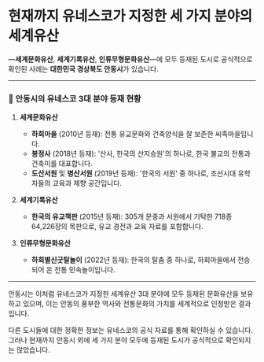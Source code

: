 # 현재까지 유네스코가 지정한 세 가지 분야의 세계유산
—**세계문화유산**, **세계기록유산**, **인류무형문화유산**—에 
모두 등재된 도시로 공식적으로 확인된 사례는 **대한민국 경상북도 안동시**가 있습니다.

---

### 📌 안동시의 유네스코 3대 분야 등재 현황

1. **세계문화유산**

   * **하회마을** (2010년 등재): 전통 유교문화와 건축양식을 잘 보존한 씨족마을입니다.
   * **봉정사** (2018년 등재): '산사, 한국의 산지승원'의 하나로, 한국 불교의 전통과 건축미를 대표합니다.
   * **도산서원** 및 **병산서원** (2019년 등재): '한국의 서원' 중 하나로, 조선시대 유학자들의 교육과 제향 공간입니다.

2. **세계기록유산**

   * **한국의 유교책판** (2015년 등재): 305개 문중과 서원에서 기탁한 718종 64,226장의 목판으로, 유교 경전과 교육 자료를 포함합니다.

3. **인류무형문화유산**

   * **하회별신굿탈놀이** (2022년 등재): 한국의 탈춤 중 하나로, 하회마을에서 전승되어 온 전통 민속놀이입니다.

---

안동시는 이처럼 유네스코가 지정한 세계유산 3대 분야에 모두 등재된 문화유산을 보유하고 있으며, 이는 안동의 풍부한 역사와 전통문화의 가치를 세계적으로 인정받은 결과입니다.

다른 도시들에 대한 정확한 정보는 유네스코의 공식 자료를 통해 확인하실 수 있습니다. 그러나 현재까지 안동시 외에 세 가지 분야 모두에 등재된 도시가 공식적으로 확인되지는 않았습니다.
